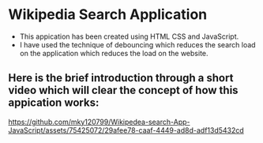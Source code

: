 # Wikipedia Search Application
- This appication has been created using HTML CSS and JavaScript.
- I have used the technique of debouncing which reduces the search load on the application which reduces the load on the website.
## Here is the brief introduction through a short video which will clear the concept of how this appication works:

https://github.com/mky120799/Wikipedea-search-App-JavaScript/assets/75425072/29afee78-caaf-4449-ad8d-adf13d5432cd

